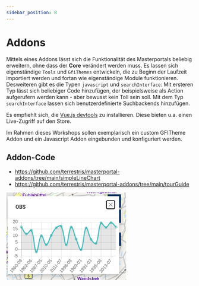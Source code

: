 ```yaml
---
sidebar_position: 8
---
```


# Addons

Mittels eines Addons lässt sich die Funktionalität des Masterportals beliebig erweitern, ohne dass der **Core** verändert werden muss. Es lassen sich eigenständige `Tools` und `GfiThemes` entwickeln, die zu Beginn der Laufzeit importiert werden und fortan wie eigenständige Module funktionieren. Desweiteren gibt es die Typen `javascript` und `searchInterface`: Mit ersteren Typ lässt sich beliebiger Code hinzufügen, der beispielsweise als Action aufgerufern werden kann - aber bewusst kein Toll sein soll. Mit dem Typ `searchInterface` lassen sich benutzerdefinierte Suchbackends hinzufügen.

Es empfiehlt sich, die  [Vue.js devtools](https://github.com/vuejs/devtools) zu installieren. Diese bieten u.a. einen Live-Zugriff auf den Store.  

Im Rahmen dieses Workshops sollen exemplarisch ein custom GFITheme Addon und ein Javascript Addon eingebunden und konfiguriert werden.  

## Addon-Code
- https://github.com/terrestris/masterportal-addons/tree/main/simpleLineChart
- https://github.com/terrestris/masterportal-addons/tree/main/tourGuide

![SimpleLineChart](../assets/chart.png)
<!-- ![TourGuide](../assets/tourGuide.png) -->

